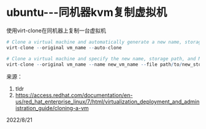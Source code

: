 # ubuntu---同机器kvm复制虚拟机

使用virt-clone在同机器上复制一台虚拟机  
```r
# Clone a virtual machine and automatically generate a new name, storage path, and MAC address:
virt-clone --original vm_name --auto-clone

# Clone a virtual machine and specify the new name, storage path, and MAC address:
virt-clone --original vm_name --name new_vm_name --file path/to/new_storage --mac ff:ff:ff:ff:ff:ff|RANDOM
```

来源：  
1. tldr
2. https://access.redhat.com/documentation/en-us/red_hat_enterprise_linux/7/html/virtualization_deployment_and_administration_guide/cloning-a-vm


2022/8/21  
